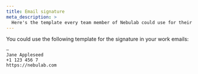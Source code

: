 ```yaml
---
title: Email signature
meta_description: >
  Here's the template every team member of Nebulab could use for their work mail signature.
---
```


You could use the following template for the signature in your work emails:

    —
    Jane Appleseed
    +1 123 456 7
    https://nebulab.com
